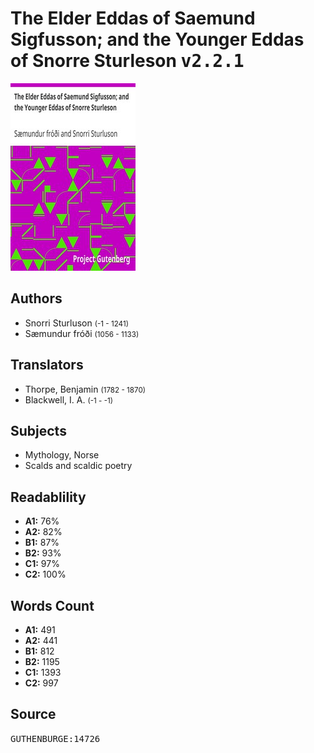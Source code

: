 # The Elder Eddas of Saemund Sigfusson; and the Younger Eddas of Snorre Sturleson <kbd>v2.2.1</kbd>

![](./cover.medium.jpg "")

## Authors


 - Snorri Sturluson <small>(-1 - 1241)</small>
 - Sæmundur fróði <small>(1056 - 1133)</small>

## Translators


 - Thorpe, Benjamin <small>(1782 - 1870)</small>
 - Blackwell, I. A. <small>(-1 - -1)</small>

## Subjects


 - Mythology, Norse
 - Scalds and scaldic poetry

## Readablility


 - **A1:** 76%
 - **A2:** 82%
 - **B1:** 87%
 - **B2:** 93%
 - **C1:** 97%
 - **C2:** 100%

## Words Count


 - **A1:** 491
 - **A2:** 441
 - **B1:** 812
 - **B2:** 1195
 - **C1:** 1393
 - **C2:** 997

## Source


<kbd>GUTHENBURGE:14726</kbd>
